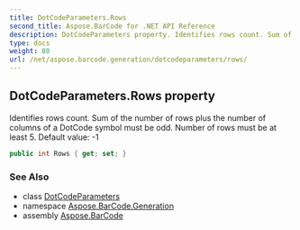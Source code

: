 ```yaml
---
title: DotCodeParameters.Rows
second_title: Aspose.BarCode for .NET API Reference
description: DotCodeParameters property. Identifies rows count. Sum of the number of rows plus the number of columns of a DotCode symbol must be odd. Number of rows must be at least 5. Default value 1
type: docs
weight: 80
url: /net/aspose.barcode.generation/dotcodeparameters/rows/
---
```

## DotCodeParameters.Rows property

Identifies rows count. Sum of the number of rows plus the number of columns of a DotCode symbol must be odd. Number of rows must be at least 5. Default value: -1

```csharp
public int Rows { get; set; }
```

### See Also

* class [DotCodeParameters](../)
* namespace [Aspose.BarCode.Generation](../../dotcodeparameters/)
* assembly [Aspose.BarCode](../../../)


